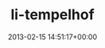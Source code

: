 ---
title:		"li-tempelhof"
type:		"photos"
mediatype:		"upload"
description:		"TBC"
date:		"2013-02-15 14:51:17+00:00"
album:		"people"
filename:		"li-tempelhof.md"
series:		""
cl_public_id:		"people/li-tempelhof"
cl_version:		1497005464
format:		"tiff"
bytes:		5042088
width:		2174
height:		1440
colours:
- "#C64B76"
- "#B5245C"
- "#8D674A"
- "#DFE2EA"
- "#BA9174"
- "#961247"
- "#C6ABA2"
- "#352217"
- "#09090D"
- "#877C74"
- "#7A8388"
- "#CFD8DE"
- "#7A7E88"
- "#161519"
- "#886D50"
exposure_mode:		"Auto"
program:		"Aperture-priority AE"
aperture:		"6.3"
focal_length:		"35.0 mm"
iso:		"200"
shutter_speed:		"1/40"
metering:		"Center-weighted average"
flash:		"Off, Did not fire"
white_balance:		"Custom"
colour_temp:		"5400"
has_crop:		"false"
orientation:		"Horizontal (normal)"
camera_model:		"NIKON D7000"
lens_info:		"35mm f/1.8"
artist:		"Matt Finucane"
x_resolution:		"300"
y_resolution:		"300"
---